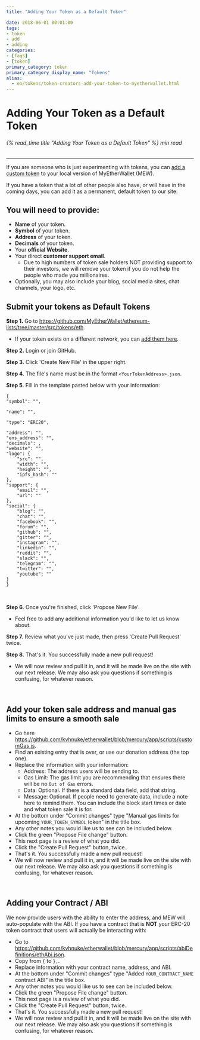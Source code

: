 ```yaml
---
title: "Adding Your Token as a Default Token"

date: 2018-06-01 00:01:00
tags:
- token
- add
- adding
categories:
- [faqs]
- [token]
primary_category: token
primary_category_display_name: "Tokens"
alias:
  - en/tokens/token-creators-add-your-token-to-myetherwallet.html
---
```


# **Adding Your Token as a Default Token**

###### {% read_time title "Adding Your Token as a Default Token" %} min read

* * *

If you are someone who is just experimenting with tokens, you can [add a custom token][addCustom] to your local version of MyEtherWallet (MEW).

If you have a token that a lot of other people also have, or will have in the coming days, you can add it as a permanent, default token to our site. 

## **You will need to provide:**

-   **Name** of your token.
-   **Symbol** of your token.
-   **Address** of your token.
-   **Decimals** of your token.
-   Your **official Website**.
-   Your direct **customer support email**.
    -   Due to high numbers of token sale holders NOT providing support to their investors, we will remove your token if you do not help the people who made you millionaires.
-   Optionally, you may also include your blog, social media sites, chat channels, your logo, etc.

## **Submit your tokens as Default Tokens**

**Step 1.** Go to <https://github.com/MyEtherWallet/ethereum-lists/tree/master/src/tokens/eth>.

-   If your token exists on a different network, you can [add them here][addhere].

**Step 2.** Login or join GitHub.

**Step 3.** Click 'Create New File' in the upper right.

**Step 4.** The file's name must be in the format `<YourTokenAddress>.json`. 

**Step 5.** Fill in the template pasted below with your information:

    {
    "symbol": "",

    "name": "",

    "type": "ERC20",

    "address": "",
    "ens_address": "",
    "decimals": ,
    "website": "",
    "logo": {
        "src": "",
        "width": "",
        "height": "",
        "ipfs_hash": ""
    },
    "support": {
        "email": "",
        "url": ""
    },
    "social": {
        "blog": "",
        "chat": "",
        "facebook": "",
        "forum": "",
        "github": "",
        "gitter": "",
        "instagram": "",
        "linkedin": "",
        "reddit": "",
        "slack": "",
        "telegram": "",
        "twitter": "",
        "youtube": ""
    }
    }

<br>

**Step 6.** Once you're finished, click 'Propose New File'.

-   Feel free to add any additional information you'd like to let us know about.

**Step 7.** Review what you've just made, then press 'Create Pull Request' twice.

**Step 8.** That's it. You successfully made a new pull request!

-   We will now review and pull it in, and it will be made live on the site with our next release. We may also ask you questions if something is confusing, for whatever reason.

<br>

## **Add your token sale address and manual gas limits to ensure a smooth sale**

-   Go here <https://github.com/kvhnuke/etherwallet/blob/mercury/app/scripts/customGas.js>.
-   Find an existing entry that is over, or use our donation address (the top one).
-   Replace the information with your information:
    -   Address: The address users will be sending to.
    -   Gas Limit: The gas limit you are recommending that ensures there will be no `Out of Gas` errors.
    -   Data: Optional. If there is a standard data field, add that string.
    -   Message: Optional. If people need to generate data, include a note here to remind them. You can include the block start times or date and what token sale it is for.
-   At the bottom under "Commit changes" type "Manual gas limits for upcoming `YOUR_TOKEN_SYMBOL` token" in the title box.
-   Any other notes you would like us to see can be included below.
-   Click the green "Propose File change" button.
-   This next page is a review of what you did.
-   Click the "Create Pull Request" button, twice.
-   That's it. You successfully made a new pull request!
-   We will now review and pull it in, and it will be made live on the site with our next release. We may also ask you questions if something is confusing, for whatever reason.

<br>

## **Adding your Contract / ABI**

We now provide users with the ability to enter the address, and MEW will auto-populate with the ABI. If you have a contract that is **NOT** your ERC-20 token contract that users will actually be interacting with:

-   Go to <https://github.com/kvhnuke/etherwallet/blob/mercury/app/scripts/abiDefinitions/ethAbi.json>.
-   Copy from `{` to `},`.
-   Replace information with your contract name, address, and ABI.
-   At the bottom under "Commit changes" type "Added `YOUR_CONTRACT_NAME` contract ABI" in the title box.
-   Any other notes you would like us to see can be included below.
-   Click the green "Propose File change" button.
-   This next page is a review of what you did.
-   Click the "Create Pull Request" button, twice.
-   That's it. You successfully made a new pull request! 
-   We will now review and pull it in, and it will be made live on the site with our next release. We may also ask you questions if something is confusing, for whatever reason.

[addCustom]: /@@@@@@/tokens/how-to-add-custom-token/

[addhere]: https://github.com/MyEtherWallet/ethereum-lists/tree/master/src/tokens
